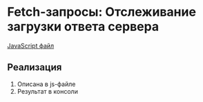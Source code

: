# Fetch-запросы:  Отслеживание загрузки ответа сервера

[JavaScript файл](main.js)

## Реализация
1. Описана в js-файле
2. Результат в консоли